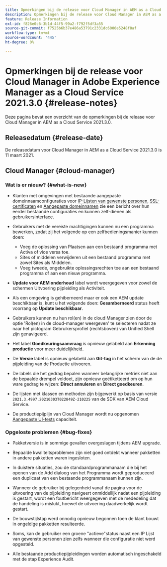 ```yaml
---
title: Opmerkingen bij de release voor Cloud Manager in AEM as a Cloud Service versie 2021.3.0
description: Opmerkingen bij de release voor Cloud Manager in AEM as a Cloud Service versie 2021.3.0
feature: Release Information
exl-id: f826e0c6-3b1d-44f5-99a2-f792f5df3a55
source-git-commit: f7525b6b37e486a53791c2331dc6000e5248f8af
workflow-type: tm+mt
source-wordcount: '445'
ht-degree: 0%

---
```


# Opmerkingen bij de release voor Cloud Manager in Adobe Experience Manager as a Cloud Service 2021.3.0 {#release-notes}

Deze pagina bevat een overzicht van de opmerkingen bij de release voor Cloud Manager in AEM as a Cloud Service 2021.3.0.

## Releasedatum {#release-date}

De releasedatum voor Cloud Manager in AEM as a Cloud Service 2021.3.0 is 11 maart 2021.

## Cloud Manager {#cloud-manager}

### Wat is er nieuw? {#what-is-new}

* Klanten met omgevingen met bestaande aangepaste domeinnaamconfiguraties voor [IP-Lijsten van gewenste personen](/help/implementing/cloud-manager/ip-allow-lists/managing-ip-allow-lists.md#pre-existing-cdn), [SSL-certificaten](/help/implementing/cloud-manager/managing-ssl-certifications/managing-certificates.md#pre-existing-cdn) en [Aangepaste domeinnamen](/help/implementing/cloud-manager/custom-domain-names/check-domain-name-status.md#pre-existing-cdn) zie een bericht over hun eerder bestaande configuraties en kunnen zelf-dienen als gebruikersinterface.

* Gebruikers met de vereiste machtigingen kunnen nu een programma bewerken, zodat zij het volgende op een zelfbedieningsmanier kunnen doen:
   * Voeg de oplossing van Plaatsen aan een bestaand programma met Activa of vice versa toe.
   * Sites of middelen verwijderen uit een bestaand programma met zowel Sites als Middelen.
   * Voeg tweede, ongebruikte oplossingsrechten toe aan een bestaand programma of aan een nieuw programma.

* **Update voor AEM onderhoud** label wordt weergegeven voor zowel de schermen Uitvoering pijpleiding als Activiteit.

* Als een omgeving is gehiberneerd maar er ook een AEM update beschikbaar is, kunt u het volgende doen: **Gesamberneerd** status heeft voorrang op **Update beschikbaar**.

* Gebruikers kunnen nu hun rol(en) in de cloud Manager zien door de optie &#39;Rol(en) in de cloud-manager weergeven&#39; te selecteren nadat ze naar het pictogram Gebruikersprofiel (rechtsboven) van Unified Shell zijn genavigeerd.

* Het label **Goedkeuringsaanvraag** is opnieuw gelabeld aan **Erkenning productie** voor meer duidelijkheid.

* De **Versie** label is opnieuw gelabeld aan **Git-tag** in het scherm van de de pijpleiding van de Productie uitvoeren.

* De labels die het gedrag bepalen wanneer belangrijke metriek niet aan de bepaalde drempel voldoet, zijn opnieuw geëtiketteerd om op hun ware gedrag te wijzen: **Direct annuleren** en **Direct goedkeuren**.

* De lijsten met klassen en methoden zijn bijgewerkt op basis van versie `2021.3.4997.20210303T022849Z-210225` van de SDK van AEM Cloud Service.

* De productiepijplijn van Cloud Manager wordt nu opgenomen [Aangepaste UI-tests](/help/implementing/cloud-manager/functional-testing.md#custom-ui-testing) capaciteit.

### Opgeloste problemen  {#bug-fixes}

* Pakketversie is in sommige gevallen overgeslagen tijdens AEM upgrade.

* Bepaalde kwaliteitsproblemen zijn niet goed ontdekt wanneer pakketten in andere pakketten waren ingesloten.

* In duistere situaties, zou de standaardprogrammanaam die bij het openen van de Add dialoog van het Programma wordt geproduceerd een duplicaat van een bestaande programmanaam kunnen zijn.

* Wanneer de gebruiker bij gelegenheid vanaf de pagina voor de uitvoering van de pijpleiding navigeert onmiddellijk nadat een pijpleiding is gestart, wordt een foutbericht weergegeven met de mededeling dat de handeling is mislukt, hoewel de uitvoering daadwerkelijk wordt gestart.

* De bouwstijlstap werd onnodig opnieuw begonnen toen de klant bouwt in ongeldige pakketten resulteerde.

* Soms, kan de gebruiker een groene &quot;actieve&quot;status naast een IP Lijst van gewenste personen zien zelfs wanneer die configuratie niet werd opgesteld.

* Alle bestaande productiepijpleidingen worden automatisch ingeschakeld met de stap Experience Audit.
